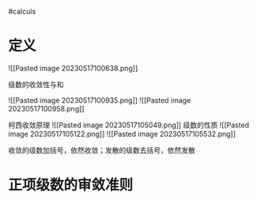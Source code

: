 #calculs 


# 定义

![[Pasted image 20230517100638.png]]

级数的收敛性与和

![[Pasted image 20230517100935.png]]
![[Pasted image 20230517100958.png]]

柯西收敛原理
![[Pasted image 20230517105049.png]]
级数的性质
![[Pasted image 20230517105122.png]]
![[Pasted image 20230517105532.png]]

收敛的级数加括号，依然收敛；发散的级数去括号，依然发散


# 正项级数的审敛准则

